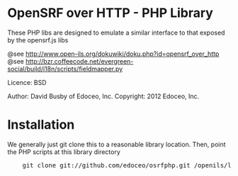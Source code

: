 # OpenSRF over HTTP - PHP Library

These PHP libs are designed to emulate a similar interface to that exposed by the opensrf.js libs

@see http://www.open-ils.org/dokuwiki/doku.php?id=opensrf_over_http
@see http://bzr.coffeecode.net/evergreen-social/build/i18n/scripts/fieldmapper.py

Licence: BSD

Author: David Busby of Edoceo, Inc.
Copyright: 2012 Edoceo, Inc.

# Installation

We generally just git clone this to a reasonable library location.
Then, point the PHP scripts at this library directory

<pre>
    git clone git://github.com/edoceo/osrfphp.git /openils/lib/osrfphp
</pre>

